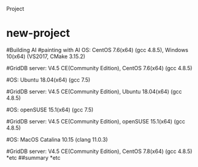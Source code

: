 Project 
# new-project
#Building AI
#painting with AI
OS: CentOS 7.6(x64) (gcc 4.8.5), Windows 10(x64) (VS2017, CMake 3.15.2)

#GridDB server: V4.5 CE(Community Edition), CentOS 7.6(x64) (gcc 4.8.5)

#OS: Ubuntu 18.04(x64) (gcc 7.5)

#GridDB server: V4.5 CE(Community Edition), Ubuntu 18.04(x64) (gcc 4.8.5)

#OS: openSUSE 15.1(x64) (gcc 7.5)

#GridDB server: V4.5 CE(Community Edition), openSUSE 15.1(x64) (gcc 4.8.5)

#OS: MacOS Catalina 10.15 (clang 11.0.3)

#GridDB server: V4.5 CE(Community Edition), CentOS 7.8(x64) (gcc 4.8.5)
*etc
##summary
*etc
